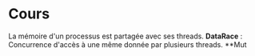 # Cours

La mémoire d'un processus est partagée avec ses threads.
**DataRace** : Concurrence d'accès à une même donnée par plusieurs threads.
**Mut
<!--stackedit_data:
eyJoaXN0b3J5IjpbMjAwNTc3NTk0NiwtMTkzMzE2OTQ4OF19
-->